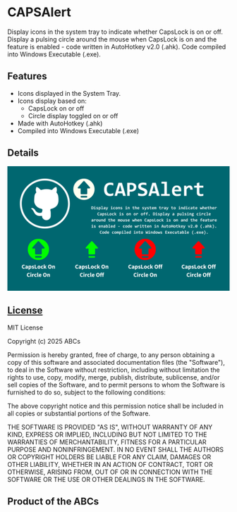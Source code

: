 # CAPSAlert

Display icons in the system tray to indicate whether CapsLock is on or off. Display a pulsing circle around the mouse when CapsLock is on and the feature is enabled - code written in AutoHotkey v2.0 (.ahk). Code compiled into Windows Executable (.exe).

## Features

- Icons displayed in the System Tray.
- Icons display based on:
  - CapsLock on or off
  - Circle display toggled on or off
- Made with AutoHotkey (.ahk)
- Compiled into Windows Executable (.exe)

## Details

![Details -  Poster](Posters/CAPSAlert%20Poster.png)

## [License](LICENSE)

MIT License

Copyright (c) 2025 ABCs

Permission is hereby granted, free of charge, to any person obtaining a copy
of this software and associated documentation files (the "Software"), to deal
in the Software without restriction, including without limitation the rights
to use, copy, modify, merge, publish, distribute, sublicense, and/or sell
copies of the Software, and to permit persons to whom the Software is
furnished to do so, subject to the following conditions:

The above copyright notice and this permission notice shall be included in all
copies or substantial portions of the Software.

THE SOFTWARE IS PROVIDED "AS IS", WITHOUT WARRANTY OF ANY KIND, EXPRESS OR
IMPLIED, INCLUDING BUT NOT LIMITED TO THE WARRANTIES OF MERCHANTABILITY,
FITNESS FOR A PARTICULAR PURPOSE AND NONINFRINGEMENT. IN NO EVENT SHALL THE
AUTHORS OR COPYRIGHT HOLDERS BE LIABLE FOR ANY CLAIM, DAMAGES OR OTHER
LIABILITY, WHETHER IN AN ACTION OF CONTRACT, TORT OR OTHERWISE, ARISING FROM,
OUT OF OR IN CONNECTION WITH THE SOFTWARE OR THE USE OR OTHER DEALINGS IN THE
SOFTWARE.

## Product of the ABCs
